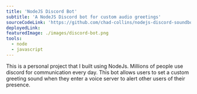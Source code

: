 ```yaml
---
title: 'NodeJS Discord Bot'
subtitle: 'A NodeJS Discord bot for custom audio greetings'
sourceCodeLink: 'https://github.com/chad-collins/nodejs-discord-soundbot'
deployedLink:
featuredImage: ./images/discord-bot.png
tools:
  - node
  - javascript
---
```


This is a personal project that I built using NodeJs. Millions of people use discord for communication every day. This bot allows users to set a custom greeting sound when they enter a voice server to alert other users of their presence.
